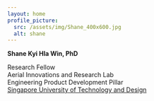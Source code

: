 ```yaml
---
layout: home
profile_picture:
  src: /assets/img/Shane_400x600.jpg
  alt: shane
---
```



**Shane Kyi Hla Win, PhD**  

Research Fellow<br>
Aerial Innovations and Research Lab<br>
Engineering Product Development Pillar<br>
<a href="https://sutd.edu.sg/">Singapore University of Technology and Design</a>
